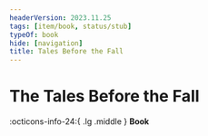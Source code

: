 ```yaml
---
headerVersion: 2023.11.25
tags: [item/book, status/stub]
typeOf: book
hide: [navigation]
title: Tales Before the Fall
---
```

# The Tales Before the Fall
:octicons-info-24:{ .lg .middle } **Book**  
